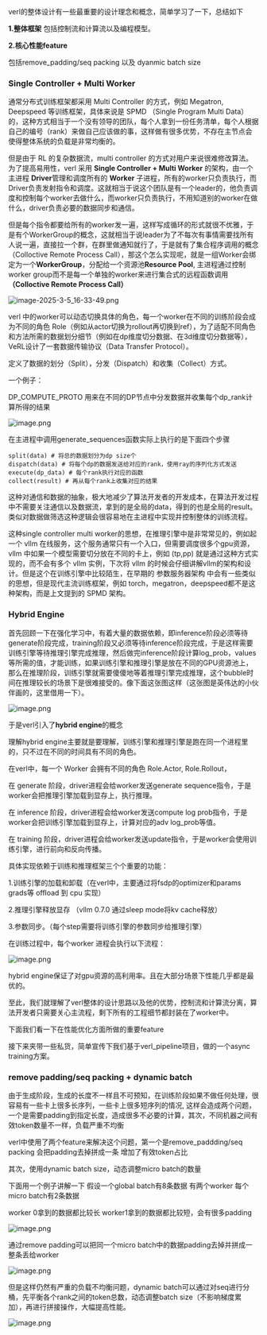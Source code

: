 verl的整体设计有一些最重要的设计理念和概念，简单学习了一下，总结如下

**1.整体框架** 包括控制流和计算流以及编程模型。

**2.核心性能feature**

包括remove_padding/seq packing 以及 dyanmic batch size

### Single Controller + Multi Worker

通常分布式训练框架都采用 Multi Controller 的方式，例如 Megatron, Deepspeed 等训练框架，具体来说是 SPMD （Single Program Multi Data）的，这种方式相当于一个没有领导的团队，每个人拿到一份任务清单，每个人根据自己的编号（rank）来做自己应该做的事，这样做有很多优势，不存在主节点会使得整体系统的负载是非常均衡的。

但是由于 RL 的复杂数据流，multi controller 的方式对用户来说很难修改算法。为了提高易用性，verl 采用 **Single Controller + Multi Worker** 的架构，由一个主进程 **Driver**管理和调度所有的 **Worker** 子进程，所有的worker只负责执行，而Driver负责发射指令和调度。这就相当于说这个团队是有一个leader的，他负责调度和控制每个worker去做什么，而worker只负责执行，不用知道别的worker在做什么，driver负责必要的数据同步和通信。

但是每个指令都要给所有的worker发一遍，这样写成循环的形式就很不优雅，于是有个WorkerGroup的概念，这就相当于说leader为了不每次有事情需要找所有人说一遍，直接拉一个群，在群里做通知就行了，于是就有了集合程序调用的概念（Colloctive Remote Process Call），那这个怎么实现呢，就是一组Worker会绑定为一个**WorkerGroup**，分配给一个资源池**Resource Pool**, 主进程通过控制worker group而不是每一个单独的worker来进行集合式的远程函数调用 **（Colloctive Remote Process Call）**

![image-2025-3-5_16-33-49.png](https://km.vivo.xyz/download/attachments/1301461656/image-2025-3-5_16-33-49.png?version=1&modificationDate=1741163630000&api=v2)

verl 中的worker可以动态切换具体的角色，每一个worker在不同的训练阶段会成为不同的角色 Role（例如从actor切换为rollout再切换到ref），为了适配不同角色和方法所需的数据划分细节（例如在dp维度切分数据、在3d维度切分数据等），VeRL设计了一套数据传输协议（Data Transfer Protocol）。

定义了数据的划分（Split），分发（Dispatch）和收集（Collect）方式。

一个例子：

DP_COMPUTE_PROTO 用来在不同的DP节点中分发数据并收集每个dp_rank计算所得的结果

![image.png](http://gaia-mix-prd.vmic.xyz/vshare/edde5a2c9d7e41319c0859b1b310ef8a.png)

在主进程中调用generate_sequences函数实际上执行的是下面四个步骤

```
split(data) # 将总的数据划分为dp size个
dispatch(data) # 将每个dp的数据发送给对应的rank，使用ray的序列化方式发送
execute(dp_data) # 每个rank执行对应的函数
collect(result) # 再从每个rank上收集对应的结果
```

这种对通信和数据的抽象，极大地减少了算法开发者的开发成本，在算法开发过程中不需要关注通信以及数据流，拿到的是全局的data，得到的也是全局的result。类似对数据做筛选这种逻辑会很容易地在主进程中实现并控制整体的训练流程。

这种single controller multi worker的思想，在推理引擎中是非常常见的，例如起一个 vllm 在线服务，这个服务通常只有一个入口，但需要调度很多个gpu资源，vllm 中如果一个模型需要切分放在不同的卡上，例如 (tp,pp) 就是通过这种方式实现的，而不会有多个 vllm 实例，下次将 vllm 的时候会仔细讲解vllm的架构和设计。但是这个在训练引擎中比较陌生，在早期的 参数服务器架构 中会有一些类似的思想，但是现代主流训练框架，例如 torch，megatron，deepspeed都不是这种架构，而是上文提到的 SPMD 架构。

### Hybrid Engine

首先回顾一下在强化学习中，有着大量的数据依赖，即inference阶段必须等待generate阶段完成，training阶段又必须等待inference阶段完成，于是这样需要训练引擎等待推理引擎完成推理，然后做完inference阶段计算log_prob，values等所需的值，才能训练，如果训练引擎和推理引擎是放在不同的GPU资源池上，那么在推理阶段，训练引擎就需要傻傻地等着推理引擎完成推理，这个bubble时间在推理较长的场景下是很难接受的。像下面这张图这样（这张图是英伟达的小伙伴画的，这里借用一下）。

![image.png](http://gaia-mix-prd.vmic.xyz/vshare/3f73851dd69c45b89fcd64fe23844cc3.png)

于是verl引入了**hybrid engine**的概念

理解hybrid engine主要就是要理解，训练引擎和推理引擎是跑在同一个进程里的，只不过在不同的时间具有不同的角色。

在verl中，每一个 Worker 会拥有不同的角色 Role.Actor, Role.Rollout，

在 generate 阶段，driver进程会给worker发送generate sequence指令，于是worker会把推理引擎加载到显存上，执行推理。

在 inference 阶段，driver进程会给worker发送compute log prob指令，于是worker会把训练引擎加载到显存上，计算对应的adv log_prob等值。

在 training 阶段，driver进程会给worker发送update指令，于是worker会使用训练引擎，进行前向和反向传播。

具体实现依赖于训练和推理框架三个个重要的功能：

1.训练引擎的加载和卸载（在verl中，主要通过将fsdp的optimizer和params grads等 offload 到 cpu 实现）

2.推理引擎释放显存 （vllm 0.7.0 通过sleep mode将kv cache释放）

3.参数同步。（每个step需要将训练引擎的参数同步给推理引擎）

在训练过程中，每个worker 进程会执行以下流程：

![image.png](http://gaia-mix-prd.vmic.xyz/vshare/7da36e311fac476b833aa89c50f0dd94.png)

hybrid engine保证了对gpu资源的高利用率。且在大部分场景下性能几乎都是最优的。

至此，我们就理解了verl整体的设计思路以及他的优势，控制流和计算流分离，算法开发者只需要关心主流程，剩下所有的工程细节都封装在了worker中。

下面我们看一下在性能优化方面所做的重要feature

接下来夹带一些私货，简单宣传下我们基于verl_pipeline项目，做的一个async training方案。

### remove padding/seq packing + dynamic batch

由于生成阶段，生成的长度不一样且不可预知，在训练阶段如果不做任何处理，很容易有一些卡上很多长序列，一些卡上很多短序列的情况, 这样会造成两个问题，一个是需要padding到指定长度，造成很多不必要的计算，其次，不同机器之间有效token数量不一样，负载严重不均衡

verl中使用了两个feature来解决这个问题，第一个是remove_paddding/seq packing 会把padding去掉拼成一条 增加了有效token占比

其次，使用dynamic batch size，动态调整micro batch的数量

下面用一个例子讲解一下 假设一个global batch有8条数据 有两个worker  每个micro batch有2条数据

worker 0拿到的数据都比较长 worker1拿到的数据都比较短，会有很多padding

![image.png](http://gaia-mix-prd.vmic.xyz/vshare/eadd368ea61a48e3b835b5c79de7f974.png)

通过remove padding可以把同一个micro batch中的数据padding去掉并拼成一整条丢给worker

![image.png](http://gaia-mix-prd.vmic.xyz/vshare/cb7ebf39fe5f4e659ab51ff6561a875e.png)

但是这样仍然有严重的负载不均衡问题，dynamic batch可以通过对seq进行分桶，先平衡各个rank之间的token总数，动态调整batch size（不影响梯度累加），再进行拼接操作，大幅提高性能。

![image.png](http://gaia-mix-prd.vmic.xyz/vshare/a5bc52352ff54fc6bcc4b944e9fc3907.png)
